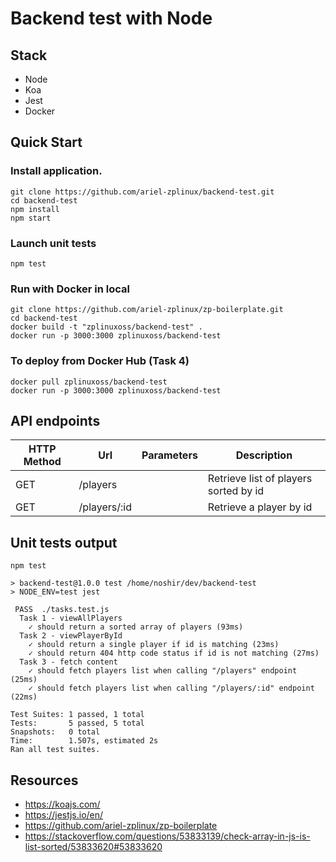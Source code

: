 # Backend test with Node

## Stack

- Node
- Koa
- Jest
- Docker

## Quick Start

### Install application.

```shell
git clone https://github.com/ariel-zplinux/backend-test.git
cd backend-test
npm install
npm start
```

### Launch unit tests

```shell
npm test
```

### Run with Docker in local

```shell
git clone https://github.com/ariel-zplinux/zp-boilerplate.git
cd backend-test
docker build -t "zplinuxoss/backend-test" .
docker run -p 3000:3000 zplinuxoss/backend-test
```

### To deploy from Docker Hub (Task 4)

```shell
docker pull zplinuxoss/backend-test
docker run -p 3000:3000 zplinuxoss/backend-test
```

## API endpoints

|HTTP Method|Url|Parameters|Description|
|---|---|---|---|
|GET|/players| |Retrieve list of players sorted by id|
|GET|/players/:id||Retrieve a player by id|

## Unit tests output

```shell
npm test

> backend-test@1.0.0 test /home/noshir/dev/backend-test
> NODE_ENV=test jest

 PASS  ./tasks.test.js
  Task 1 - viewAllPlayers
    ✓ should return a sorted array of players (93ms)
  Task 2 - viewPlayerById
    ✓ should return a single player if id is matching (23ms)
    ✓ should return 404 http code status if id is not matching (27ms)
  Task 3 - fetch content
    ✓ should fetch players list when calling "/players" endpoint (25ms)
    ✓ should fetch players list when calling "/players/:id" endpoint (22ms)

Test Suites: 1 passed, 1 total
Tests:       5 passed, 5 total
Snapshots:   0 total
Time:        1.507s, estimated 2s
Ran all test suites.
```

## Resources

- https://koajs.com/
- https://jestjs.io/en/
- https://github.com/ariel-zplinux/zp-boilerplate
- https://stackoverflow.com/questions/53833139/check-array-in-js-is-list-sorted/53833620#53833620